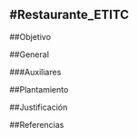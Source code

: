 #Restaurante_ETITC
------

##Objetivo

##General

###Auxiliares

##Plantamiento

##Justificación

##Referencias
